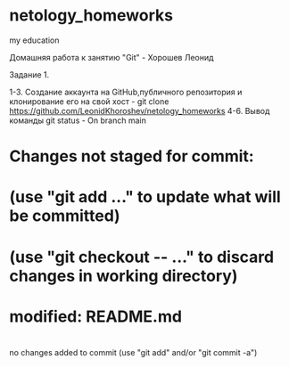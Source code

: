 # netology_homeworks
my education

Домашняя работа к занятию "Git" - Хорошев Леонид

Задание 1.

1-3. Создание аккаунта на GitHub,публичного репозитория и клонирование его на свой хост - git clone https://github.com/LeonidKhoroshev/netology_homeworks 
4-6. Вывод команды git status - On branch main
# Changes not staged for commit:
#   (use "git add <file>..." to update what will be committed)
#   (use "git checkout -- <file>..." to discard changes in working directory)
#
#       modified:   README.md
#
no changes added to commit (use "git add" and/or "git commit -a")
 
